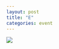 ```yaml
---
layout: post
title: "E"
categories: event
---
```

![](https://pics.livejournal.com/quillcraft/pic/000t7bzr)
